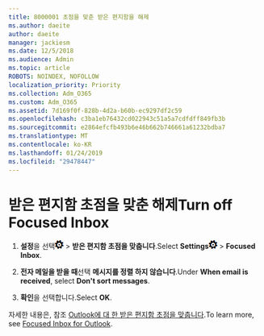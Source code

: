 ```yaml
---
title: 8000001 초점을 맞춘 받은 편지함을 해제
ms.author: daeite
author: daeite
manager: jackiesm
ms.date: 12/5/2018
ms.audience: Admin
ms.topic: article
ROBOTS: NOINDEX, NOFOLLOW
localization_priority: Priority
ms.collection: Adm_O365
ms.custom: Adm_O365
ms.assetid: 7d169f0f-828b-4d2a-b60b-ec9297df2c59
ms.openlocfilehash: c3ba1eb76432cd022943c51a5a7cdfdff849fb3b
ms.sourcegitcommit: e2864efcfb493b6e46b662b746661a61232bdba7
ms.translationtype: MT
ms.contentlocale: ko-KR
ms.lasthandoff: 01/24/2019
ms.locfileid: "29478447"
---
```

# <a name="turn-off-focused-inbox"></a><span data-ttu-id="2f192-102">받은 편지함 초점을 맞춘 해제</span><span class="sxs-lookup"><span data-stu-id="2f192-102">Turn off Focused Inbox</span></span>

1. <span data-ttu-id="2f192-103">**설정**을 선택![설정](media/f4b2e798-fff1-4a14-931f-5677a4543b58.png) \> **받은 편지함 초점을 맞춥니다**.</span><span class="sxs-lookup"><span data-stu-id="2f192-103">Select **Settings**![Settings](media/f4b2e798-fff1-4a14-931f-5677a4543b58.png) \> **Focused Inbox**.</span></span>
    
2. <span data-ttu-id="2f192-104">**전자 메일을 받을 때**선택 **메시지를 정렬 하지 않습니다**.</span><span class="sxs-lookup"><span data-stu-id="2f192-104">Under **When email is received**, select **Don't sort messages**.</span></span>
    
3. <span data-ttu-id="2f192-105">**확인**을 선택합니다.</span><span class="sxs-lookup"><span data-stu-id="2f192-105">Select **OK**.</span></span>
    
<span data-ttu-id="2f192-106">자세한 내용은, 참조 [Outlook에 대 한 받은 편지함 초점을 맞춥니다](https://go.microsoft.com/fwlink/p/?linkid=873108).</span><span class="sxs-lookup"><span data-stu-id="2f192-106">To learn more, see [Focused Inbox for Outlook](https://go.microsoft.com/fwlink/p/?linkid=873108).</span></span>
  

